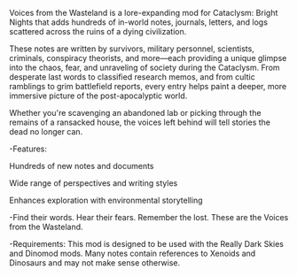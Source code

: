 Voices from the Wasteland is a lore-expanding mod for Cataclysm: Bright Nights that adds hundreds of in-world notes, journals, letters, and logs scattered across the ruins of a dying civilization.

These notes are written by survivors, military personnel, scientists, criminals, conspiracy theorists, and more—each providing a unique glimpse into the chaos, fear, and unraveling of society during the Cataclysm. From desperate last words to classified research memos, and from cultic ramblings to grim battlefield reports, every entry helps paint a deeper, more immersive picture of the post-apocalyptic world.

Whether you're scavenging an abandoned lab or picking through the remains of a ransacked house, the voices left behind will tell stories the dead no longer can.

-Features:

Hundreds of new notes and documents

Wide range of perspectives and writing styles

Enhances exploration with environmental storytelling


-Find their words. Hear their fears. Remember the lost.
 These are the Voices from the Wasteland.

-Requirements:
This mod is designed to be used with the Really Dark Skies and Dinomod mods. Many notes contain references to Xenoids and Dinosaurs and may not make sense otherwise.
